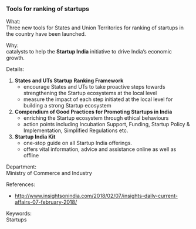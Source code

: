 
### Tools for ranking of startups

What:  
Three new tools for States and Union Territories for ranking of startups in the country have been launched.

Why:  
catalysts to help the __Startup India__ initiative to drive India’s economic growth.

Details:  
1. __States and UTs Startup Ranking Framework__
    * encourage States and UTs to take proactive steps towards strengthening the Startup ecosystems at the local level
    * measure the impact of each step initiated at the local level for building a strong Startup ecosystem
2. __Compendium of Good Practices for Promoting Startups in India__
    * enriching the Startup ecosystem through ethical behaviours
    * action points including Incubation Support, Funding, Startup Policy & Implementation, Simplified Regulations etc.
3. __Startup India Kit__
    * one-stop guide on all Startup India offerings.
    * offers vital information, advice and assistance online as well as offline

Department:  
Ministry of Commerce and Industry

References:
* http://www.insightsonindia.com/2018/02/07/insights-daily-current-affairs-07-february-2018/

Keywords:  
Startups
